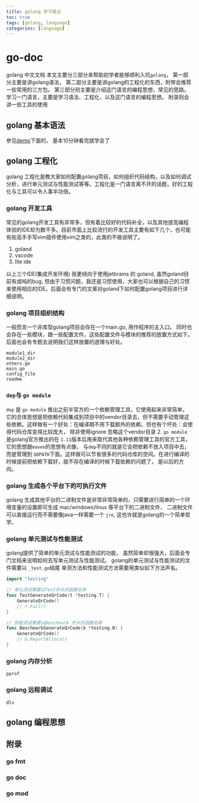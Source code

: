 ```yaml
---
title: golang 学习笔记
toc: true
tags: [golang, language]
categories: [language]
---
```


# go-doc
golang 中文文档
本文主要分三部分来帮助初学者能够顺利入坑`golang`， 第一部分主要是讲golang语法， 第二部分主要是讲golang的工程化的东西，附带会推荐一些常用的三方包。
第三部分则主要是介绍这门语言的编程思想，常见的思路。
学习一门语言，主要是学习语法、工程化、以及这门语言的编程思想。
附录则会讲一些工具的使用
## golang 基本语法
参见[demo](demo)下面的， 基本10分钟看完就学会了

## golang 工程化
golang 工程化是教大家如何配置golang项目，如何组织代码结构，以及如何调试分析，进行单元测试与性能测试等等。工程化是一门语言离不开的话题，好的工程化与工具可以令人事半功倍。

### golang 开发工具
常见的golang开发工具有非常多，但有着比较好的代码补全，以及其他提高编程体验的IDE却为数不多。目前市面上比较流行的开发工具主要有如下几个，也可能有些高手手写vim插件使用vim之类的，此类的不做说明了。
1. goland
2. vscode
3. lite ide

以上三个IDE(集成开发环境) 我更倾向于使用jetbrains 的 goland, 虽然goland目前有成吨的bug, 但由于习惯问题，我还是习惯使用，大家也可以根据自己的习惯来使用相应的IDE。后面会有专门的文章对goland下如何配置golang项目进行详细说明。


### golang 项目组织结构
一般而言一个非库型golang项目会存在一个main.go, 用作程序的主入口。
同时也会存在一些模块，跟一些配置文件。这些配置文件与模块的推荐的放置方式如下。后面也会有专题去说明我们这样放置的道理与好处。
```
module1_dir
module2_dir
others.go
main.go
config_file
readme
```

### `dep`与 `go module`
 `dep` 是 `go module` 推出之前半官方的一个依赖管理工具，它使用起来非常简单， 它的总体思想是把依赖代码集成到项目中的vendor目录去，但不需要手动管理这些依赖。这样做有一个好处：在编译期不用下载额外的依赖。但也有个坏处：会使得代码仓库变得比较庞大， 除非使用ignore 忽略这个vendor目录
2. `go module` 是golang官方推出的在 `1.11`版本后用来取代其他各种依赖管理工具的官方工具，它的思想跟`maven`的思想有点像， 与`dep`不同的就是它会把依赖不放入项目中去，而是管理到 `GOPATH`下面。这样做可以节省很多的代码仓库的空间。在进行编译的时候提前把依赖下载好，就不存在编译的时候下载依赖的问题了， 是以后的方向。

### golang 生成各个平台下的可执行文件
golang 生成其他平台的二进制文件是非常非常简单的，只需要进行简单的一个环境变量的设置即可生成 mac/windows/linux 等平台下的二进制文件， 二进制文件可以直接运行而不需要像java一样需要一个 `jre`, 这也许就是golang的一个简单哲学。

### golang 单元测试与性能测试
golang提供了简单的单元测试与性能测试的功能， 虽然简单却很强大，后面会专门文档来说明如何去写单元测试与性能测试。
golang的单元测试与性能测试的文件需要以 `_test.go`结尾
单测方法和性能测试方法需要用类似如下方法声名。
```go
import "testing"

// 单元测试需要以Test开头的函数名称
func TestGenerateQrCode(t *testing.T) {
	GenerateQrCode()
	// t.Fail()
}

// 性能测试需要以Benchmark 开头的函数名称
func BenchmarkGenerateQrCode(b *testing.B) {
	GenerateQrCode()
	// b.ReportAllocs()
}

```

### golang 内存分析
`pprof`
### golang 远程调试
`dlv`
## golang 编程思想

## 附录
### go fmt

### go doc

### go mod


